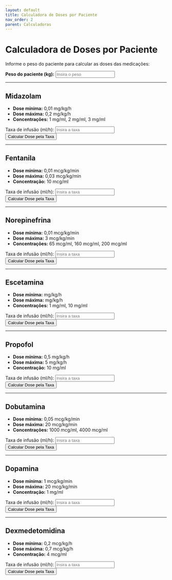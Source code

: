 ```yaml
---
layout: default
title: Calculadora de Doses por Paciente
nav_order: 2
parent: Calculadoras
---
```


# Calculadora de Doses por Paciente

Informe o peso do paciente para calcular as doses das medicações:

<div class="form-group">
  <label for="pesoPaciente"><strong>Peso do paciente (kg):</strong></label>
  <input type="number" id="pesoPaciente" placeholder="Insira o peso" min="0" step="any">
</div>

---

## Midazolam

- **Dose mínima:** 0,01 mg/kg/h
- **Dose máxima:** 0,2 mg/kg/h
- **Concentrações:** 1 mg/ml, 2 mg/ml, 3 mg/ml

<div class="form-group">
  <label for="taxaMidazolam">Taxa de infusão (ml/h):</label>
  <input type="number" id="taxaMidazolam" placeholder="Insira a taxa" min="0" step="any">
  <button onclick="calcularDosePorTaxa('midazolam')">Calcular Dose pela Taxa</button>
  <div class="result" id="resultadoMidazolam"></div>
</div>

---

## Fentanila

- **Dose mínima:** 0,01 mcg/kg/min
- **Dose máxima:** 0,03 mcg/kg/min
- **Concentração:** 10 mcg/ml

<div class="form-group">
  <label for="taxaFentanila">Taxa de infusão (ml/h):</label>
  <input type="number" id="taxaFentanila" placeholder="Insira a taxa" min="0" step="any">
  <button onclick="calcularDosePorTaxa('fentanila')">Calcular Dose pela Taxa</button>
  <div class="result" id="resultadoFentanila"></div>
</div>

---

## Norepinefrina

- **Dose mínima:** 0,01 mcg/kg/min
- **Dose máxima:** 3 mcg/kg/min
- **Concentrações:** 65 mcg/ml, 160 mcg/ml, 200 mcg/ml

<div class="form-group">
  <label for="taxaNorepinefrina">Taxa de infusão (ml/h):</label>
  <input type="number" id="taxaNorepinefrina" placeholder="Insira a taxa" min="0" step="any">
  <button onclick="calcularDosePorTaxa('norepinefrina')">Calcular Dose pela Taxa</button>
  <div class="result" id="resultadoNorepinefrina"></div>
</div>

---

## Escetamina

- **Dose mínima:** mg/kg/h
- **Dose máxima:** mg/kg/h
- **Concentrações:** 1 mg/ml, 10 mg/ml

<div class="form-group">
  <label for="taxaEscetamina">Taxa de infusão (ml/h):</label>
  <input type="number" id="taxaEscetamina" placeholder="Insira a taxa" min="0" step="any">
  <button onclick="calcularDosePorTaxa('escetamina')">Calcular Dose pela Taxa</button>
  <div class="result" id="resultadoEscetamina"></div>
</div>

---

## Propofol

- **Dose mínima:** 0,5 mg/kg/h
- **Dose máxima:** 5 mg/kg/h
- **Concentração:** 10 mg/ml

<div class="form-group">
  <label for="taxaPropofol">Taxa de infusão (ml/h):</label>
  <input type="number" id="taxaPropofol" placeholder="Insira a taxa" min="0" step="any">
  <button onclick="calcularDosePorTaxa('propofol')">Calcular Dose pela Taxa</button>
  <div class="result" id="resultadoPropofol"></div>
</div>

---

## Dobutamina

- **Dose mínima:** 0,05 mcg/kg/min
- **Dose máxima:** 20 mcg/kg/min
- **Concentrações:** 1000 mcg/ml, 4000 mcg/ml

<div class="form-group">
  <label for="taxaDobutamina">Taxa de infusão (ml/h):</label>
  <input type="number" id="taxaDobutamina" placeholder="Insira a taxa" min="0" step="any">
  <button onclick="calcularDosePorTaxa('dobutamina')">Calcular Dose pela Taxa</button>
  <div class="result" id="resultadoDobutamina"></div>
</div>

---

## Dopamina

- **Dose mínima:** 1 mcg/kg/min
- **Dose máxima:** 20 mcg/kg/min
- **Concentração:** 1 mg/ml

<div class="form-group">
  <label for="taxaDopamina">Taxa de infusão (ml/h):</label>
  <input type="number" id="taxaDopamina" placeholder="Insira a taxa" min="0" step="any">
  <button onclick="calcularDosePorTaxa('dopamina')">Calcular Dose pela Taxa</button>
  <div class="result" id="resultadoDopamina"></div>
</div>

---

## Dexmedetomidina

- **Dose mínima:** 0,2 mcg/kg/h
- **Dose máxima:** 0,7 mcg/kg/h
- **Concentração:** 4 mcg/ml

<div class="form-group">
  <label for="taxaDexmedetomidina">Taxa de infusão (ml/h):</label>
  <input type="number" id="taxaDexmedetomidina" placeholder="Insira a taxa" min="0" step="any">
  <button onclick="calcularDosePorTaxa('dexmedetomidina')">Calcular Dose pela Taxa</button>
  <div class="result" id="resultadoDexmedetomidina"></div>
</div>

<script>
function calcularDosePorTaxa(medicamento) {
  const peso = parseFloat(document.getElementById('pesoPaciente').value);
  if (!peso || peso <= 0) {
    alert('Por favor, insira o peso do paciente.');
    return;
  }
  let taxa = 0, dose = 0, resultado = '';
  switch(medicamento) {
    case 'midazolam':
      taxa = parseFloat(document.getElementById('taxaMidazolam').value);
      dose = taxa * 1; // 1 mg/ml
      resultado = `Dose administrada: ${dose.toFixed(2)} mg/h (${(dose/peso).toFixed(3)} mg/kg/h)`;
      break;
    case 'fentanila':
      taxa = parseFloat(document.getElementById('taxaFentanila').value);
      dose = taxa * 10; // 10 mcg/ml
      resultado = `Dose administrada: ${dose.toFixed(2)} mcg/h (${(dose/60/peso).toFixed(3)} mcg/kg/min)`;
      break;
    case 'norepinefrina':
      taxa = parseFloat(document.getElementById('taxaNorepinefrina').value);
      dose = taxa * 65; // 65 mcg/ml (ajuste conforme necessário)
      resultado = `Dose administrada: ${dose.toFixed(2)} mcg/h (${(dose/60/peso).toFixed(3)} mcg/kg/min)`;
      break;
    case 'escetamina':
      taxa = parseFloat(document.getElementById('taxaEscetamina').value);
      dose = taxa * 1; // 1 mg/ml (ajuste conforme necessário)
      resultado = `Dose administrada: ${dose.toFixed(2)} mg/h (${(dose/peso).toFixed(3)} mg/kg/h)`;
      break;
    case 'propofol':
      taxa = parseFloat(document.getElementById('taxaPropofol').value);
      dose = taxa * 10; // 10 mg/ml
      resultado = `Dose administrada: ${dose.toFixed(2)} mg/h (${(dose/peso).toFixed(3)} mg/kg/h)`;
      break;
    case 'dobutamina':
      taxa = parseFloat(document.getElementById('taxaDobutamina').value);
      dose = taxa * 1000; // 1000 mcg/ml
      resultado = `Dose administrada: ${dose.toFixed(2)} mcg/h (${(dose/60/peso).toFixed(3)} mcg/kg/min)`;
      break;
    case 'dopamina':
      taxa = parseFloat(document.getElementById('taxaDopamina').value);
      dose = taxa * 1000; // 1 mg/ml = 1000 mcg/ml
      resultado = `Dose administrada: ${dose.toFixed(2)} mcg/h (${(dose/60/peso).toFixed(3)} mcg/kg/min)`;
      break;
    case 'dexmedetomidina':
      taxa = parseFloat(document.getElementById('taxaDexmedetomidina').value);
      dose = taxa * 4; // 4 mcg/ml
      resultado = `Dose administrada: ${dose.toFixed(2)} mcg/h (${(dose/peso).toFixed(3)} mcg/kg/h)`;
      break;
    default:
      resultado = 'Medicação não encontrada.';
  }
  document.getElementById('resultado' + capitalize(medicamento)).innerHTML = resultado;
}

function capitalize(str) {
  return str.charAt(0).toUpperCase() + str.slice(1);
}
</script>
